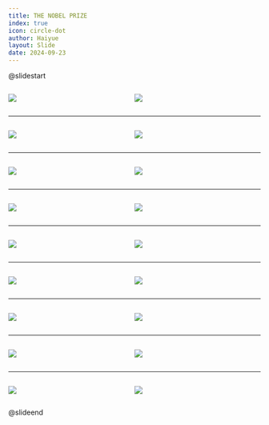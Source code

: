 ```yaml
---
title: THE NOBEL PRIZE
index: true
icon: circle-dot
author: Haiyue
layout: Slide
date: 2024-09-23
---
```

 
@slidestart

<div style="display:flex">
<div style="flex:1">

![](/reading/english/Level-W/THE%20NOBEL%20PRIZE/001.webp)
</div>
<div style="flex:1">

![](/reading/english/Level-W/THE%20NOBEL%20PRIZE/002.webp)
</div>
</div>

---

<div style="display:flex">
<div style="flex:1">

![](/reading/english/Level-W/THE%20NOBEL%20PRIZE/003.webp)
</div>
<div style="flex:1">

![](/reading/english/Level-W/THE%20NOBEL%20PRIZE/004.webp)
</div>
</div>

---

<div style="display:flex">
<div style="flex:1">

![](/reading/english/Level-W/THE%20NOBEL%20PRIZE/005.webp)
</div>
<div style="flex:1">

![](/reading/english/Level-W/THE%20NOBEL%20PRIZE/006.webp)
</div>
</div>

---

<div style="display:flex">
<div style="flex:1">

![](/reading/english/Level-W/THE%20NOBEL%20PRIZE/007.webp)
</div>
<div style="flex:1">

![](/reading/english/Level-W/THE%20NOBEL%20PRIZE/008.webp)
</div>
</div>

---

<div style="display:flex">
<div style="flex:1">

![](/reading/english/Level-W/THE%20NOBEL%20PRIZE/009.webp)
</div>
<div style="flex:1">

![](/reading/english/Level-W/THE%20NOBEL%20PRIZE/010.webp)
</div>
</div>

---

<div style="display:flex">
<div style="flex:1">

![](/reading/english/Level-W/THE%20NOBEL%20PRIZE/011.webp)
</div>
<div style="flex:1">

![](/reading/english/Level-W/THE%20NOBEL%20PRIZE/012.webp)
</div>
</div>

---

<div style="display:flex">
<div style="flex:1">

![](/reading/english/Level-W/THE%20NOBEL%20PRIZE/013.webp)
</div>
<div style="flex:1">

![](/reading/english/Level-W/THE%20NOBEL%20PRIZE/014.webp)
</div>
</div>

---

<div style="display:flex">
<div style="flex:1">

![](/reading/english/Level-W/THE%20NOBEL%20PRIZE/015.webp)
</div>
<div style="flex:1">

![](/reading/english/Level-W/THE%20NOBEL%20PRIZE/016.webp)
</div>
</div>

---

<div style="display:flex">
<div style="flex:1">

![](/reading/english/Level-W/THE%20NOBEL%20PRIZE/017.webp)
</div>
<div style="flex:1">

![](/reading/english/Level-W/THE%20NOBEL%20PRIZE/018.webp)
</div>
</div>

@slideend